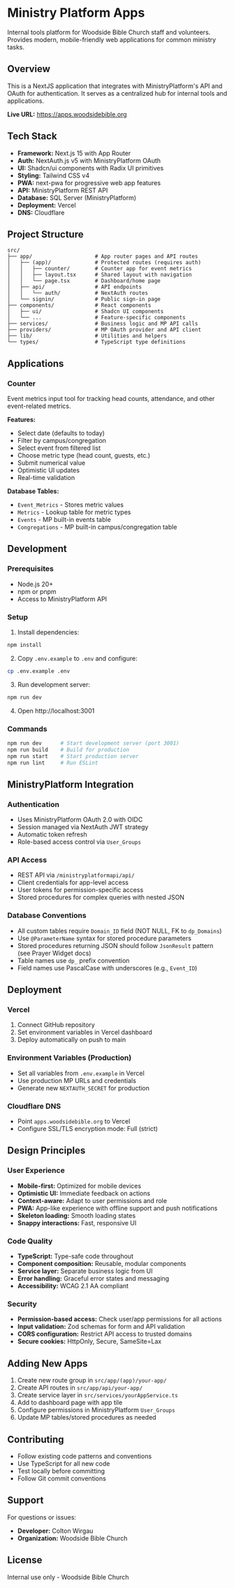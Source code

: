 # Ministry Platform Apps

Internal tools platform for Woodside Bible Church staff and volunteers. Provides modern, mobile-friendly web applications for common ministry tasks.

## Overview

This is a NextJS application that integrates with MinistryPlatform's API and OAuth for authentication. It serves as a centralized hub for internal tools and applications.

**Live URL:** https://apps.woodsidebible.org

## Tech Stack

- **Framework:** Next.js 15 with App Router
- **Auth:** NextAuth.js v5 with MinistryPlatform OAuth
- **UI:** Shadcn/ui components with Radix UI primitives
- **Styling:** Tailwind CSS v4
- **PWA:** next-pwa for progressive web app features
- **API:** MinistryPlatform REST API
- **Database:** SQL Server (MinistryPlatform)
- **Deployment:** Vercel
- **DNS:** Cloudflare

## Project Structure

```
src/
├── app/                    # App router pages and API routes
│   ├── (app)/              # Protected routes (requires auth)
│   │   ├── counter/        # Counter app for event metrics
│   │   ├── layout.tsx      # Shared layout with navigation
│   │   └── page.tsx        # Dashboard/home page
│   ├── api/                # API endpoints
│   │   └── auth/           # NextAuth routes
│   └── signin/             # Public sign-in page
├── components/             # React components
│   ├── ui/                 # Shadcn UI components
│   └── ...                 # Feature-specific components
├── services/               # Business logic and MP API calls
├── providers/              # MP OAuth provider and API client
├── lib/                    # Utilities and helpers
└── types/                  # TypeScript type definitions
```

## Applications

### Counter
Event metrics input tool for tracking head counts, attendance, and other event-related metrics.

**Features:**
- Select date (defaults to today)
- Filter by campus/congregation
- Select event from filtered list
- Choose metric type (head count, guests, etc.)
- Submit numerical value
- Optimistic UI updates
- Real-time validation

**Database Tables:**
- `Event_Metrics` - Stores metric values
- `Metrics` - Lookup table for metric types
- `Events` - MP built-in events table
- `Congregations` - MP built-in campus/congregation table

## Development

### Prerequisites
- Node.js 20+
- npm or pnpm
- Access to MinistryPlatform API

### Setup

1. Install dependencies:
```bash
npm install
```

2. Copy `.env.example` to `.env` and configure:
```bash
cp .env.example .env
```

3. Run development server:
```bash
npm run dev
```

4. Open http://localhost:3001

### Commands

```bash
npm run dev      # Start development server (port 3001)
npm run build    # Build for production
npm run start    # Start production server
npm run lint     # Run ESLint
```

## MinistryPlatform Integration

### Authentication
- Uses MinistryPlatform OAuth 2.0 with OIDC
- Session managed via NextAuth JWT strategy
- Automatic token refresh
- Role-based access control via `User_Groups`

### API Access
- REST API via `/ministryplatformapi/api/`
- Client credentials for app-level access
- User tokens for permission-specific access
- Stored procedures for complex queries with nested JSON

### Database Conventions
- All custom tables require `Domain_ID` field (NOT NULL, FK to `dp_Domains`)
- Use `@ParameterName` syntax for stored procedure parameters
- Stored procedures returning JSON should follow `JsonResult` pattern (see Prayer Widget docs)
- Table names use `dp_` prefix convention
- Field names use PascalCase with underscores (e.g., `Event_ID`)

## Deployment

### Vercel
1. Connect GitHub repository
2. Set environment variables in Vercel dashboard
3. Deploy automatically on push to main

### Environment Variables (Production)
- Set all variables from `.env.example` in Vercel
- Use production MP URLs and credentials
- Generate new `NEXTAUTH_SECRET` for production

### Cloudflare DNS
- Point `apps.woodsidebible.org` to Vercel
- Configure SSL/TLS encryption mode: Full (strict)

## Design Principles

### User Experience
- **Mobile-first:** Optimized for mobile devices
- **Optimistic UI:** Immediate feedback on actions
- **Context-aware:** Adapt to user permissions and role
- **PWA:** App-like experience with offline support and push notifications
- **Skeleton loading:** Smooth loading states
- **Snappy interactions:** Fast, responsive UI

### Code Quality
- **TypeScript:** Type-safe code throughout
- **Component composition:** Reusable, modular components
- **Service layer:** Separate business logic from UI
- **Error handling:** Graceful error states and messaging
- **Accessibility:** WCAG 2.1 AA compliant

### Security
- **Permission-based access:** Check user/app permissions for all actions
- **Input validation:** Zod schemas for form and API validation
- **CORS configuration:** Restrict API access to trusted domains
- **Secure cookies:** HttpOnly, Secure, SameSite=Lax

## Adding New Apps

1. Create new route group in `src/app/(app)/your-app/`
2. Create API routes in `src/app/api/your-app/`
3. Create service layer in `src/services/yourAppService.ts`
4. Add to dashboard page with app tile
5. Configure permissions in MinistryPlatform `User_Groups`
6. Update MP tables/stored procedures as needed

## Contributing

- Follow existing code patterns and conventions
- Use TypeScript for all new code
- Test locally before committing
- Follow Git commit conventions

## Support

For questions or issues:
- **Developer:** Colton Wirgau
- **Organization:** Woodside Bible Church

## License

Internal use only - Woodside Bible Church
